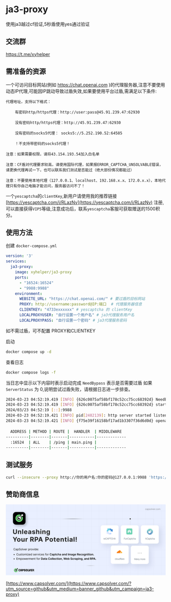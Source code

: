 # ja3-proxy
使用ja3越过cf验证,5秒盾使用yes通过验证

## 交流群
https://t.me/xyhelper

## 需准备的资源
一个可访问目标网站(例如 https://chat.openai.com )的代理服务器,注意不要使用动态IP代理,可能因IP跳动导致过盾失效,如果要使用平台过盾,需满足以下条件:
```
代理地址，支持以下格式：

    有密码http/https代理：http://user:pass@45.91.239.47:62930 

    没有密码http/https代理：http://45.91.239.47:62930

    没有密码的socks5代理： socks5://5.252.190.52:64585 

    ！不支持带密码的socks5代理！

注意：如果需要权限，请将43.154.193.54加入白名单

注意：CF盾对代理要求较高，请使用国际代理，如果报ERROR_CAPTCHA_UNSOLVABLE错误，请更换代理再试一下，也可以联系我们测试是否能过（绝大部份情况都能过）

注意：不要使用本地代理（127.0.0.1、localhost、192.168.x.x、172.0.x.x），本地代理只有你自己电脑才能访问，服务器访问不了！
```

一个`yescaptcha`的`clientKey`,新用户请使用我的推荐链接 [https://yescaptcha.com/i/RLazNv](https://yescaptcha.com/i/RLazNv) 注册,可以直接获得`VIP5`等级,注意成功后，联系`yescaptcha`客服可获取赠送的1500积分。

## 使用方法

创建 `docker-compose.yml`
```yml
version: '3'
services:
  ja3-proxy:
    image: xyhelper/ja3-proxy
    ports:
      - "16524:16524"
      - "9988:9988"
    environment:
      WEBSITE_URL: "https://chat.openai.com/" # 要过盾的目标网站
      PROXY: http://username:password@IP:端口  # 代理服务器信息
      CLIENTKEY: "4733exxxxxx" # yescaptcha 的 clientKey
      LOCALPROXYUSER: "自行设置一个用户名" # ja3代理服务用户名
      LOCALPROXYPASS: "自行设置一个密码" # ja3代理服务密码
```
如不需过盾，可不配置 PROXY和CLIENTKEY


启动
```bash
docker compose up -d
```
查看日志

```bash
docker compose logs -f 
```

当日志中显示以下内容时表示启动完成 `NeedBypass` 表示是否需要过盾 如果 `ServerStatus` 为 0,说明尝试过盾失败，请根据日志进一步排查。
```bash
2024-03-23 04:52:19.419 [INFO] {626c0075af58bf178c52cc75cc68392d} NeedBypass: true ServerStatus: 200
2024-03-23 04:52:19.419 [INFO] {626c0075af58bf178c52cc75cc68392d} start http server
2024/03/23 04:52:19 [::]:9988
2024-03-23 04:52:19.421 [INFO] pid[2482139]: http server started listening on [:16524]
2024-03-23 04:52:19.421 [INFO] {f75e39f16158bf17ad1b3307f36d6d0d} openapi specification is disabled

  ADDRESS | METHOD | ROUTE |  HANDLER  | MIDDLEWARE  
----------|--------|-------|-----------|-------------
  :16524  | ALL    | /ping | main.ping |             
----------|--------|-------|-----------|-------------
```
## 测试服务

```bash
curl --insecure --proxy http://你的用户名:你的密码@127.0.0.1:9988 'https://chat.openai.com/'
```

## 赞助商信息
[![](20240206-180420.jpg)](https://www.capsolver.com/?utm_source=github&utm_medium=banner_github&utm_campaign=ja3-proxy)

[https://www.capsolver.com/](https://www.capsolver.com/?utm_source=github&utm_medium=banner_github&utm_campaign=ja3-proxy)
